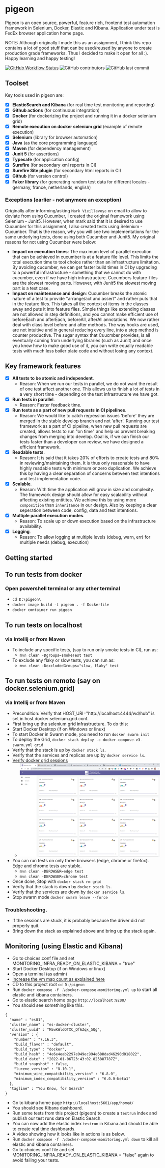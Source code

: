 # pigeon
Pigeon is an open source, powerful, feature rich, frontend test automation framework in Selenium, Docker, Elastic and Kibana.
Application under test is FedEx browser application home page.

NOTE: Although originally I made this as an assignment, I think this repo contains a lot of good stuff that can be used/reused by 
anyone to create production grade frameworks. Thus I decided to make it open for all :). Happy learning and happy testing!

[![GitHub Workflow Status](https://img.shields.io/github/workflow/status/pramodkumaryadav/pigeon/Java%20CI%20with%20Maven)](https://github.com/PramodKumarYadav/pigeon/actions)
![GitHub contributors](https://img.shields.io/github/contributors/pramodkumaryadav/pigeon)
![GitHub last commit](https://img.shields.io/github/last-commit/pramodkumaryadav/pigeon)

## Toolset
Key tools used in pigeon are:
- [x] **ElasticSearch and Kibana** (for real time test monitoring and reporting)
- [x] **Github actions** (for continuous integration)
- [x] **Docker** (for dockerizing the project and running it in a docker selenium grid)
- [x] **Remote execution on docker selenium grid** (example of remote execution)
- [x] **Selenium**  (library for browser automation)
- [x] **Java** (as the core programming language)
- [x] **Maven** (for dependency management)
- [x] **Junit 5** (for assertions)
- [x] **Typesafe** (for application config)
- [x] **Surefire** (for secondary xml reports in CI)
- [x] **Surefire Site plugin** (for secondary html reports in CI)
- [x] **Github** (for version control)
- [x] **Faker library** (for generating random test data for different locales - germany, france, netherlands, english)

### Exceptions (earlier - not anymore an exception)
Originally after informing/asking `Mark Vieillevoye` on email to allow to deviate from using Cucumber, I created the 
original framework using Selenium - Junit5. However, when mark said that it is desired to use Cucumber for this assignment, 
I also created tests using Selenium - Cucumber. That is the reason, why you will see two implementations for the same 
underlying tests, done using both Cucumber and Junit5. My original reasons for not using Cucumber were below:
  - **Impact on execution times**: The maximum level of parallel execution that can be achieved in cucumber is at a feature file 
    level. This limits the total execution time to tool choice rather than an infrastructure limitation. By avoiding 
    cucumber, we can get faster build times in CI by upgrading to a powerful infrastructure - something that we cannot 
    do with cucumber, even if we have high infrastructure. Cucumbers feature-files are the slowest moving parts. However,
    with Junit5 the slowest moving part is a test case.
- **Impact on maintenance and design**: Cucumber breaks the atomic nature of a test to provide "arrange/act and assert" 
    and rather puts that in the feature files. This takes all the context of items in the classes away and puts it into 
  feature files. Simple things like extending classes are not allowed in step definitions, and you cannot make efficient 
  use of beforeEach and afterEach, beforeAll, afterAll annotations. We now rather deal with class level before and 
  after methods. The way hooks are used, are not intuitive and in general reducing every line, into a step method is 
  counter productive. The sugar syntax that Cuucmber provides, is all eventually coming from underlying libraries (such 
  as Junit) and once you know how to make good use of it, you can write equally readable tests with much less boiler 
  plate code and without losing any context. 
  
## Key framework features
- [x] **All tests to be atomic and independent**.
    - Reason: When we run our tests in parallel, we do not want the result of one test affect another one.
      This allows us to finish a lot of tests in a very short time - depending on the test infrastructure we have got.
- [x] **Run tests in parallel**.
    - Reason: Faster feedback time.
- [x] **Run tests as a part of new pull requests in CI pipelines**.
    - Reason: We would like to catch regression issues 'before' they are merged in the stable develop branch and not 
      'after'. Running our test framework as a part of CI pipeline, when new pull requests are created, allows tests to 
      run "on time" and help us prevent breaking changes from merging into develop. Goal is, if we can finish our 
      tests faster than a developer can review, we have designed a efficient framework. 
- [x] **Readable tests**.
    - Reason: It is said that it takes 20% of efforts to create tests and 80% in reviewing/maintaining them. It is thus only 
      reasonable to have highly readable tests with minimum or zero duplication. We achieve this by having a clear 
      separation of concerns between test intentions and test implementation code.
- [x] **Scalable**. 
  - Reason: With time the application will grow in size and complexity. The framework design should allow for easy
    scalability without affecting existing entitites. We achieve this by using more `composition` than `inheritance` in 
    our design. Also by keeping a clear seperation between code, config, data and test intentions.
- [x] **Multiple parallel execution modes**.
    - Reason: To scale up or down execution based on the infrastructure availability.
- [x] **Logging**.
  - Reason: To allow logging at multiple levels (debug, warn, err) for multiple needs (debug, execution)

## Getting started

## To run tests from docker
### Open powershell terminal or any other terminal
-  `cd D:\pigeon\`
-  `docker image build -t pigeon . -f Dockerfile`
-  `docker container run pigeon`
    
## To run tests on localhost
### via Intellij or from Maven
- To include any specific tests, (say to run only smoke tests in CI), run as:
    - `mvn clean -Dgroups=smokeTest test`
- To exclude any flaky or slow tests, you can run as: 
    - `mvn clean -DexcludedGroups="slow, flaky" test`

## To run tests on remote (say on docker.selenium.grid)
### via Intellij or from Maven
- Precondition: Verify that HOST_URI="http://localhost:4444/wd/hub" is set in host.docker.selenium.grid.conf.
- First bring up the selenium grid infrastructure. To do this:
- Start Docker Desktop (if on Windows or linux)
- To start Docker in Swarm mode, you need to run `docker swarm init`
- To deploy the Grid, `docker stack deploy -c docker-compose-v3-swarm.yml grid`
- Verify that the stack is up by `docker stack ls`.
- Verify that the services and replicas are up by `docker service ls`.
- [Verify docker grid sessions](http://localhost:4444/ui/index.html#/)
  - ![selenium-grid](./images/selenium-grid.png)
- You can run tests on only three browsers (edge, chrome or firefox). Edge and chrome tests are stable.
    - `mvn clean -DBROWSER=edge test`
    - `mvn clean -DBROWSER=chrome test`
- Once done, Stop with `docker stack rm grid`
- Verify that the stack is down by `docker stack ls`.
- Verify that the services are down by `docker service ls`.
- Stop swarm mode `docker swarm leave --force`

### Troubleshooting. 
- If the sessions are stuck, it is probably because the driver did not properly quit. 
- Bring down the stack as explained above and bring up the stack again.

## Monitoring (using Elastic and Kibana)
- Go to choices.conf file and set MONITORING_INFRA_READY_ON_ELASTIC_KIBANA = "true"
- Start Docker Desktop (if on Windows or linux)
- Open a terminal (as admin)
- [Increase the vm map count as explained here](https://www.elastic.co/guide/en/elasticsearch/reference/current/docker.html#_windows_with_docker_desktop_wsl_2_backend)
- CD to this project root `cd D:/pigeon`
- Run `docker compose -f .\docker-compose-monitoring.yml up` to start all elastic and kibana containers. 
- Go to elastic search home page `http://localhost:9200/` 
- You should see something like this.
```
{
  "name" : "es01",
  "cluster_name" : "es-docker-cluster",
  "cluster_uuid" : "M5wKWldOTXC_Qf6Zqx_5Qg",
  "version" : {
    "number" : "7.16.3",
    "build_flavor" : "default",
    "build_type" : "docker",
    "build_hash" : "4e6e4eab2297e949ec994e688dad46290d018022",
    "build_date" : "2022-01-06T23:43:02.825887787Z",
    "build_snapshot" : false,
    "lucene_version" : "8.10.1",
    "minimum_wire_compatibility_version" : "6.8.0",
    "minimum_index_compatibility_version" : "6.0.0-beta1"
  },
  "tagline" : "You Know, for Search"
}
```
- Go to kibana home page `http://localhost:5601/app/home#/`
- You should see Kibana dashboard.
- Run some tests from this project (pigeon) to create a `testrun` index and publish our test runs data on Elastic Search. 
- You can now add the elastic index `testrun` in Kibana and should be able to create real time dashboards.
- A video showing how it looks like in actions is as below. 
- Run `docker compose -f .\docker-compose-monitoring.yml down` to kill all elastic and kibana containers. 
- Go to choices.conf file and set MONITORING_INFRA_READY_ON_ELASTIC_KIBANA = "false" again to avoid failing your tests.
